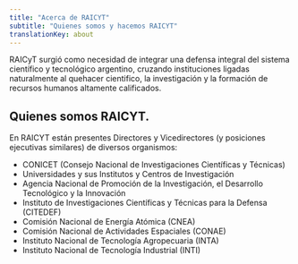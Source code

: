 ```yaml
---
title: "Acerca de RAICYT"
subtitle: "Quienes somos y hacemos RAICYT"
translationKey: about
---
```


RAICyT surgió como necesidad de integrar una defensa integral del sistema científico y tecnológico argentino, cruzando instituciones ligadas naturalmente al quehacer cientifico, la investigación y la formación de recursos humanos altamente calificados. 


## Quienes somos RAICYT. 

En RAICYT están presentes Directores y Vicedirectores (y posiciones ejecutivas similares) de diversos organismos: 

- CONICET (Consejo Nacional de Investigaciones Científicas y Técnicas)
- Universidades y sus Institutos y Centros de Investigación
- Agencia Nacional de Promoción de la Investigación, el Desarrollo Tecnológico y la Innovación
- Instituto de Investigaciones Científicas y Técnicas para la Defensa (CITEDEF)
- Comisión Nacional de Energía Atómica (CNEA)
- Comisión Nacional de Actividades Espaciales (CONAE)
- Instituto Nacional de Tecnología Agropecuaria (INTA)
- Instituto Nacional de Tecnología Industrial (INTI)